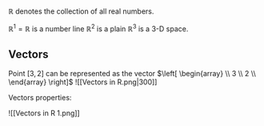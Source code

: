 $\mathbb{R}$ denotes the collection of all real numbers.

$\mathbb{R}^1 = \mathbb{R}$ is a number line
$\mathbb{R}^2$ is a plain
$\mathbb{R}^3$ is a 3-D space.
## Vectors

Point $\left[ 3 , 2 \right]$ can be represented as the vector $\left[ \begin{array} \\ 3 \\ 2 \\ \end{array} \right]$
![[Vectors in R.png|300]]

Vectors properties:

![[Vectors in R 1.png]]

